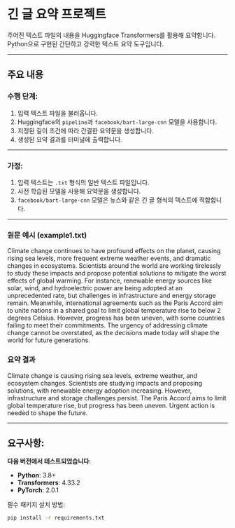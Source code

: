 # 긴 글 요약 프로젝트

주어진 텍스트 파일의 내용을 Huggingface Transformers를 활용해 요약합니다.  
Python으로 구현된 간단하고 강력한 텍스트 요약 도구입니다.

---

## 주요 내용

### 수행 단계:
1. 입력 텍스트 파일을 불러옵니다.
2. Huggingface의 `pipeline`과 `facebook/bart-large-cnn` 모델을 사용합니다.
3. 지정된 길이 조건에 따라 간결한 요약문을 생성합니다.
4. 생성된 요약 결과를 터미널에 출력합니다.

---

### 가정:
1. 입력 텍스트는 `.txt` 형식의 일반 텍스트 파일입니다.
2. 사전 학습된 모델을 사용해 요약문을 생성합니다.
3. `facebook/bart-large-cnn` 모델은 뉴스와 같은 긴 글 형식의 텍스트에 적합합니다.

---

### 원문 예시 (example1.txt)
Climate change continues to have profound effects on the planet, causing rising sea levels, more frequent extreme weather events, and dramatic changes in ecosystems. Scientists around the world are working tirelessly to study these impacts and propose potential solutions to mitigate the worst effects of global warming. For instance, renewable energy sources like solar, wind, and hydroelectric power are being adopted at an unprecedented rate, but challenges in infrastructure and energy storage remain. Meanwhile, international agreements such as the Paris Accord aim to unite nations in a shared goal to limit global temperature rise to below 2 degrees Celsius. However, progress has been uneven, with some countries failing to meet their commitments. The urgency of addressing climate change cannot be overstated, as the decisions made today will shape the world for future generations.

### 요약 결과
Climate change is causing rising sea levels, extreme weather, and ecosystem changes. Scientists are studying impacts and proposing solutions, with renewable energy adoption increasing. However, infrastructure and storage challenges persist. The Paris Accord aims to limit global temperature rise, but progress has been uneven. Urgent action is needed to shape the future.

---

## 요구사항:
**다음 버전에서 테스트되었습니다**:
- **Python**: 3.8+
- **Transformers**: 4.33.2
- **PyTorch**: 2.0.1

필수 패키지 설치 방법:
```bash
pip install -r requirements.txt
